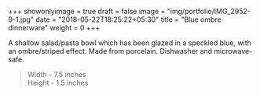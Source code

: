 +++
showonlyimage = true
draft = false
image = "img/portfolio/IMG_2952-9-1.jpg"
date = "2018-05-22T18:25:22+05:30"
title = "Blue ombre dinnerware"
weight = 0
+++

<!--more-->

A shallow salad/pasta bowl which has been glazed in a speckled blue, with an ombre/striped effect. Made from porcelain. Dishwasher and microwave-safe.

> Width - 7.5 inches
<br>Height - 1.5 inches